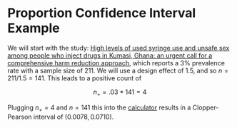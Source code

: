 <script type="text/x-mathjax-config">
    MathJax.Hub.Config({
      tex2jax: {
        skipTags: ['script', 'noscript', 'style', 'textarea', 'pre'],
        inlineMath: [['$','$']]
      }
    });
  </script>
  <script src="https://cdn.mathjax.org/mathjax/latest/MathJax.js?config=TeX-AMS-MML_HTMLorMML" type="text/javascript"></script> 


# Proportion Confidence Interval Example

We will start with the study: [High levels of used syringe use and unsafe sex among people who inject drugs in Kumasi, Ghana: an urgent call for a comprehensive harm reduction approach](https://harmreductionjournal.biomedcentral.com/articles/10.1186/s12954-021-00510-7), which reports a 3% prevalence rate with a sample size of 211. We will use a design effect of 1.5, and so $n=211/1.5=141$. This leads to a positive count of

$$n_+ = .03 * 141 = 4$$

Plugging $n_+=4$ and $n=141$ this into the [calculator](https://epitools.ausvet.com.au/ciproportion) results in a Clopper-Pearson interval of $(0.0078, 0.0710)$.
